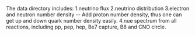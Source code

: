 The data directory includes:
1.neutrino flux
2.neutrino distribution
3.electron and neutron number density
  -- Add proton number density, thus one can get up and down quark number density easily.
4.nue spectrum from all reactions, including pp, pep, hep, Be7 capture, B8 and CNO circle.

